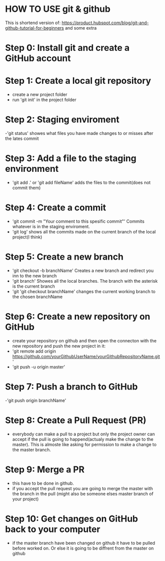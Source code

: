 # HOW TO USE git & github

This is shortend version of: https://product.hubspot.com/blog/git-and-github-tutorial-for-beginners
and some extra


# Step 0: Install git and create a GitHub account 
# Step 1: Create a local git repository 
  - create a new project folder
  - run 'git init' in the project folder
# Step 2: Staging enviroment
  -'git status' showes what files you have made changes to or misses after the lates commit
# Step 3: Add a file to the staging environment
  - 'git add .' or 'git add fileName' adds the files to the commit(does not commit them)
# Step 4: Create a commit
  - 'git commit -m "Your comment to this spesific commit"' Commits whatever is in the staging enviroment. 
  - 'git log' shows all the commits made on the current branch of the local project(I think)
# Step 5: Create a new branch
  - 'git checkout -b branchName' Creates a new branch and redirect you inn to the new branch
  - 'git branch' Showes all the local branches. The branch with the asterisk is the current branch
  - 'git 'git checkout branchName' changes the current working branch to the chosen branchName
# Step 6: Create a new repository on GitHub
  - create your repository on github 
      and then open the connecton with the new repository and push the new project in it:
  - 'git remote add origin https://github.com/yourGithubUserName/yourGithubRepositoryName.git'
  - 'git push -u origin master'
# Step 7: Push a branch to GitHub
  -'git push origin branchName'
# Step 8: Create a Pull Request (PR)
  - everybody can make a pull to a project but only the project owner can accept if the pull is going to happend(actualy make the change to the master). This is almoste like asking for permission to make a change to the master branch.
# Step 9: Merge a PR
  - this have to be done in github. 
  - if you accept the pull request you are going to merge the master with the branch in the pull (might also be someone elses master branch of your project)
# Step 10: Get changes on GitHub back to your computer
  - if the master branch have been changed on github it have to be pulled before worked on. Or else it is going to be diffrent from the master on github

